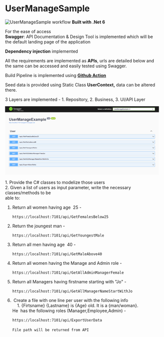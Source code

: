 # UserManageSample



![UserManageSample workflow](https://github.com/vishaletm/UserManageSample/actions/workflows/dotnet.yml/badge.svg)
**Built with .Net 6**

For the ease of access   
**Swagger**: API Documentation & Design Tool is implemented which will be the default landing page of the application

**Dependency injection** implemented

All the requirements are implemented as **APIs**, urls are detailed below and the same can be accessed and easily tested using Swagger.

Build Pipeline is implemented using [**Github Action**](https://github.com/vishaletm/UserManageSample/actions)

Seed data is provided using Static Class **UserContext,** data can be altered there.

3 Layers are implemented - 1. Repository, 2. Business, 3. UI/API Layer

![alt text](https://github.com/vishaletm/UserManageSample/raw/main/.github/Screenshot.PNG)

1\. Provide the C# classes to modelize those users  
2\. Given a list of users as input parameter, write the necessary classes/methods to be  
able to:

1.  Return all women having age  25 -
    
        https://localhost:7101/api/GetFemalesBelow25
    
2.  Return the joungest man -
    
        https://localhost:7101/api/GetYoungestMale
    
3.  Return all men having age  40 - 
    
        https://localhost:7101/api/GetMaleAbove40
    
4.  Return all women having the Manage and Admin role - 
    
        https://localhost:7101/api/GetAllAdminManagerFemale
    
5.  Return all Managers having firstname starting with "Jo" - 
    
        https://localhost:7101/api/GetAllManagerNameStartWithJo
    
6.   Create a file with one line per user with the following info  
        1. {Firtsname} {Lastname} is {Age} old. It is a {man/woman}.            He  has the following roles (Manager,Employee,Admin) - 
    
        https://localhost:7101/api/ExportUserData
        
        File path will be returned from API
